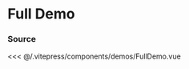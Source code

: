 # Full Demo

<ClientOnly>
  <DemoWrapper :component="FullDemo" />
</ClientOnly>

<script setup lang="ts">
import DemoWrapper from '@/components/DemoWrapper.vue'
import FullDemo from '@/components/demos/FullDemo.vue'
</script>

### Source

<<< @/.vitepress/components/demos/FullDemo.vue


